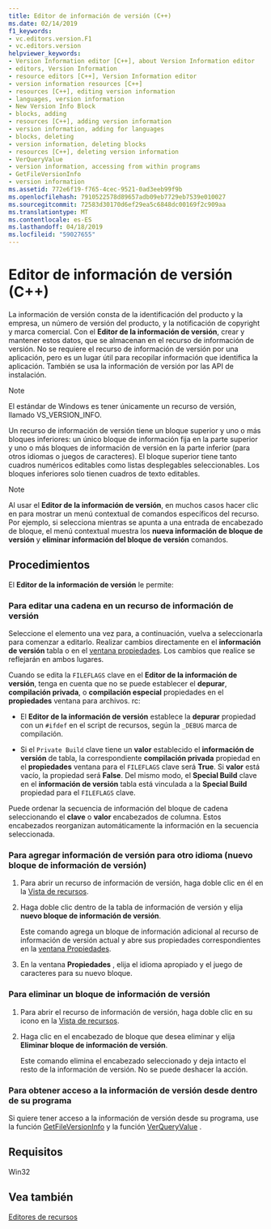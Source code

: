 ```yaml
---
title: Editor de información de versión (C++)
ms.date: 02/14/2019
f1_keywords:
- vc.editors.version.F1
- vc.editors.version
helpviewer_keywords:
- Version Information editor [C++], about Version Information editor
- editors, Version Information
- resource editors [C++], Version Information editor
- version information resources [C++]
- resources [C++], editing version information
- languages, version information
- New Version Info Block
- blocks, adding
- resources [C++], adding version information
- version information, adding for languages
- blocks, deleting
- version information, deleting blocks
- resources [C++], deleting version information
- VerQueryValue
- version information, accessing from within programs
- GetFileVersionInfo
- version information
ms.assetid: 772e6f19-f765-4cec-9521-0ad3eeb99f9b
ms.openlocfilehash: 7910522578d89657adb09eb7729eb7539e010027
ms.sourcegitcommit: 72583d30170d6ef29ea5c6848dc00169f2c909aa
ms.translationtype: MT
ms.contentlocale: es-ES
ms.lasthandoff: 04/18/2019
ms.locfileid: "59027655"
---
```

# <a name="version-information-editor-c"></a>Editor de información de versión (C++)

La información de versión consta de la identificación del producto y la empresa, un número de versión del producto, y la notificación de copyright y marca comercial. Con el **Editor de la información de versión**, crear y mantener estos datos, que se almacenan en el recurso de información de versión. No se requiere el recurso de información de versión por una aplicación, pero es un lugar útil para recopilar información que identifica la aplicación. También se usa la información de versión por las API de instalación.

> [!NOTE]
> El estándar de Windows es tener únicamente un recurso de versión, llamado VS_VERSION_INFO.

Un recurso de información de versión tiene un bloque superior y uno o más bloques inferiores: un único bloque de información fija en la parte superior y uno o más bloques de información de versión en la parte inferior (para otros idiomas o juegos de caracteres). El bloque superior tiene tanto cuadros numéricos editables como listas desplegables seleccionables. Los bloques inferiores solo tienen cuadros de texto editables.

> [!NOTE]
> Al usar el **Editor de la información de versión**, en muchos casos hacer clic en para mostrar un menú contextual de comandos específicos del recurso. Por ejemplo, si selecciona mientras se apunta a una entrada de encabezado de bloque, el menú contextual muestra los **nueva información de bloque de versión** y **eliminar información del bloque de versión** comandos.

## <a name="how-to"></a>Procedimientos

El **Editor de la información de versión** le permite:

### <a name="to-edit-a-string-in-a-version-information-resource"></a>Para editar una cadena en un recurso de información de versión

Seleccione el elemento una vez para, a continuación, vuelva a seleccionarla para comenzar a editarlo. Realizar cambios directamente en el **información de versión** tabla o en el [ventana propiedades](/visualstudio/ide/reference/properties-window). Los cambios que realice se reflejarán en ambos lugares.

Cuando se edita la `FILEFLAGS` clave en el **Editor de la información de versión**, tenga en cuenta que no se puede establecer el **depurar**, **compilación privada**, o **compilación especial**  propiedades en el **propiedades** ventana para archivos. rc:

   - El **Editor de la información de versión** establece la **depurar** propiedad con un `#ifdef` en el script de recursos, según la `_DEBUG` marca de compilación.

  - Si el `Private Build` clave tiene un **valor** establecido el **información de versión** de tabla, la correspondiente **compilación privada** propiedad en el **propiedades**  ventana para el `FILEFLAGS` clave será **True**. Si **valor** está vacío, la propiedad será **False**. Del mismo modo, el **Special Build** clave en el **información de versión** tabla está vinculada a la **Special Build** propiedad para el `FILEFLAGS` clave.

Puede ordenar la secuencia de información del bloque de cadena seleccionando el **clave** o **valor** encabezados de columna. Estos encabezados reorganizan automáticamente la información en la secuencia seleccionada.

### <a name="to-add-version-information-for-another-language-new-version-info-block"></a>Para agregar información de versión para otro idioma (nuevo bloque de información de versión)

1. Para abrir un recurso de información de versión, haga doble clic en él en la [Vista de recursos](how-to-create-a-resource-script-file.md#create-resources).

1. Haga doble clic dentro de la tabla de información de versión y elija **nuevo bloque de información de versión**.

   Este comando agrega un bloque de información adicional al recurso de información de versión actual y abre sus propiedades correspondientes en la [ventana Propiedades](/visualstudio/ide/reference/properties-window).

1. En la ventana **Propiedades** , elija el idioma apropiado y el juego de caracteres para su nuevo bloque.

### <a name="to-delete-a-version-information-block"></a>Para eliminar un bloque de información de versión

1. Para abrir el recurso de información de versión, haga doble clic en su icono en la [Vista de recursos](how-to-create-a-resource-script-file.md#create-resources).

1. Haga clic en el encabezado de bloque que desea eliminar y elija **Eliminar bloque de información de versión**.

   Este comando elimina el encabezado seleccionado y deja intacto el resto de la información de versión. No se puede deshacer la acción.

### <a name="to-access-version-information-from-within-your-program"></a>Para obtener acceso a la información de versión desde dentro de su programa

Si quiere tener acceso a la información de versión desde su programa, use la función [GetFileVersionInfo](/windows/desktop/api/winver/nf-winver-getfileversioninfoa) y la función [VerQueryValue](/windows/desktop/api/winver/nf-winver-verqueryvaluea) .

## <a name="requirements"></a>Requisitos

Win32

## <a name="see-also"></a>Vea también

[Editores de recursos](../windows/resource-editors.md)<br/>
<!--
[Menus and Other Resources](https://msdn.microsoft.com/library/windows/desktop/ms632583.aspx)<br/>
[Version Information (Windows)](https://msdn.microsoft.com/library/windows/desktop/ms646981.aspx)-->
